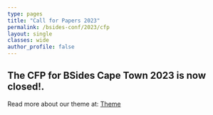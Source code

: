 ```yaml
---
type: pages
title: "Call for Papers 2023"
permalink: /bsides-conf/2023/cfp
layout: single
classes: wide
author_profile: false
---
```



## The CFP for BSides Cape Town 2023 is now closed!.
Read more about our theme at: [Theme](https://bsidescapetown.co.za/conference/Theme-2023/)
